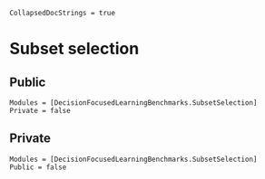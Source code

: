 ```@meta
CollapsedDocStrings = true
```

# Subset selection

## Public

```@autodocs
Modules = [DecisionFocusedLearningBenchmarks.SubsetSelection]
Private = false
```

## Private

```@autodocs
Modules = [DecisionFocusedLearningBenchmarks.SubsetSelection]
Public = false
```
